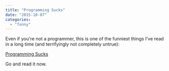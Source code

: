 ```yaml
---
title: "Programming Sucks"
date: "2015-10-07"
categories: 
  - "funny"
---
```


Even if you're not a programmer, this is one of the funniest things I've read in a long time (and terrifyingly not completely untrue):

[Programming Sucks](http://www.stilldrinking.org/programming-sucks)

Go and read it now.
